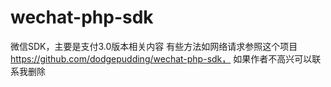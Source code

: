 # wechat-php-sdk
微信SDK，主要是支付3.0版本相关内容
有些方法如网络请求参照这个项目 https://github.com/dodgepudding/wechat-php-sdk， 如果作者不高兴可以联系我删除
